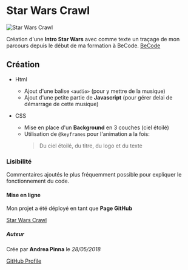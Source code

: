 # Star Wars Crawl


![Star Wars Crawl](./Becode/Star-Wars-Crawl/css/images/Starwarscrawl.png)

Création d'une **Intro Star Wars**
avec comme texte un traçage de mon parcours depuis le début de ma formation à BeCode.
[BeCode](https://becode.org/)

## Création

* Html
  - Ajout d'une balise `<audio>` (pour y mettre de la musique)
  - Ajout d'une petite partie de **Javascript** (pour gérer delai de démarrage de cette musique)

* CSS
  - Mise en place d'un **Background** en 3 couches (ciel étoilé)
  - Utilisation de `@keyframes` pour l'animation a la fois: 
	> Du ciel étoilé,
	> du titre,
	> du logo
	> et du texte

### Lisibilité

Commentaires ajoutés le plus fréquemment possible pour expliquer le fonctionnement 
du code. 

#### Mise en ligne

Mon projet a été déployé en tant que **Page GitHub**

[Star Wars Crawl](https://andreapinnapicone.github.io/Star-Wars-Crawl/)

##### Auteur

Crée par **Andrea Pinna** le *28/05/2018*

[GitHub Profile](https://github.com/Andreapinnapicone)





